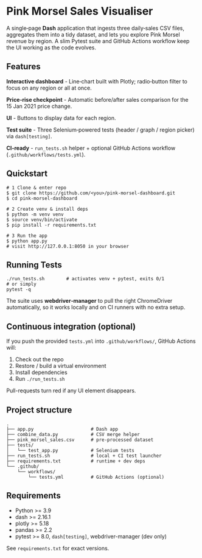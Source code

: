 # Pink Morsel Sales Visualiser
A single‑page **Dash** application that ingests three daily‑sales CSV files, aggregates them into a tidy dataset, and lets you explore Pink Morsel revenue by region.  A slim Pytest suite and GitHub Actions workflow keep the UI working as the code evolves.

## Features
**Interactive dashboard** - Line‑chart built with Plotly; radio‑button filter to focus on any region or all at once.

**Price‑rise checkpoint** - Automatic before/after sales comparison for the 15 Jan 2021 price change.

**UI** - Buttons to display data for each region.

**Test suite** - Three Selenium‑powered tests (header / graph / region picker) via `dash[testing]`.

**CI‑ready** - `run_tests.sh` helper + optional GitHub Actions workflow (`.github/workflows/tests.yml`).
## Quickstart
```{bash}
# 1 Clone & enter repo
$ git clone https://github.com/<you>/pink-morsel-dashboard.git
$ cd pink-morsel-dashboard

# 2 Create venv & install deps
$ python -m venv venv
$ source venv/bin/activate
$ pip install -r requirements.txt

# 3 Run the app
$ python app.py
# visit http://127.0.0.1:8050 in your browser
```
## Running Tests
```{bash}
./run_tests.sh        # activates venv + pytest, exits 0/1
# or simply
pytest -q
```
The suite uses **webdriver‑manager** to pull the right ChromeDriver automatically, so it works locally and on CI runners with no extra setup.

## Continuous integration (optional)
If you push the provided `tests.yml` into `.github/workflows/`, GitHub Actions will:
1. Check out the repo
2. Restore / build a virtual environment
3. Install dependencies
4. Run `./run_tests.sh`

Pull-requests turn red if any UI element disappears.

## Project structure
```{bash}
.
├── app.py                     # Dash app
├── combine_data.py            # CSV merge helper
├── pink_morsel_sales.csv      # pre‑processed dataset
├── tests/
│   └── test_app.py            # Selenium tests
├── run_tests.sh               # local + CI test launcher
├── requirements.txt           # runtime + dev deps
└── .github/
    └── workflows/
        └── tests.yml          # GitHub Actions (optional)
```

## Requirements
* Python >= 3.9
* dash >= 2.16.1
* plotly >= 5.18
* pandas >= 2.2
* pytest >= 8.0, `dash[testing]`, webdriver-manager (dev only)

See `requirements.txt` for exact versions.
